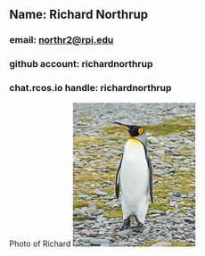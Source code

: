 ## Name: Richard Northrup 
### email: northr2@rpi.edu 
### github account: richardnorthrup
### chat.rcos.io handle: richardnorthrup
Photo of Richard ![Richard](penguin.jpg)
